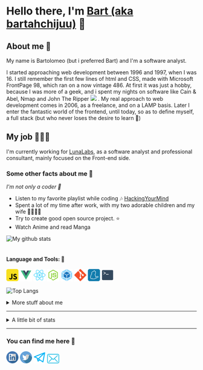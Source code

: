 # Hello there, I'm [Bart (aka bartahchijuu)](https://bartahchijuu.dev) 👋

## About me 👔

My name is Bartolomeo (but i preferred Bart) and I'm a software analyst.

I started approaching web development between 1996 and 1997, when I was 16. I still remember the first few lines of html and CSS,
made with Microsoft FrontPage 98, which ran on a now vintage 486. At first it was just a hobby, because I was more of a geek, and
i spent my nights on software like Cain & Abel, Nmap and John The Ripper <img src="https://emojis.slackmojis.com/emojis/images/1531849430/4246/blob-sunglasses.gif?1531849430" width="30"/> .
My real approach to web development comes in 2006, as a freelance, and on a LAMP basis. Later I enter the fantastic world of
the frontend, until today, so as to define myself, a full stack (but who never loses the desire to learn 🌱)

## My job 👩🏻‍💻

I'm currently working for [LunaLabs](https://www.lunalabs.it/), as a software analyst and professional consultant, mainly focused on the Front-end side.

### Some other facts about me 🚀

<p><i>I'm not only a coder 🤙</i><p>

- Listen to my favorite playlist while coding 🎶 [HackingYourMind](https://www.youtube.com/playlist?list=PLVzbkkMnVAXblFWOQJcwOZdjlIsvGapNI)
- Spent a lot of my time after work, with my two adorable children and my wife 👨‍👩‍👦‍👦
- Try to create good open source project. ⭐️
- Watch Anime and read Manga

![My github stats](https://github-readme-stats.vercel.app/api?username=barthachijuu&show_icons=true&theme=tokyonight&include_all_commits=true)
<br><br>

#### Language and Tools: 🔨

<code><img height="32" src="https://raw.githubusercontent.com/barthachijuu/barthachijuu/master/images/javascript.png"></code>
<code><img height="32" src="https://raw.githubusercontent.com/barthachijuu/barthachijuu/master/images/vue.png"></code>
<code><img height="32" src="https://raw.githubusercontent.com/barthachijuu/barthachijuu/master/images/react.png"></code>
<code><img height="32" src="https://raw.githubusercontent.com/barthachijuu/barthachijuu/master/images/node.png"></code>
<code><img height="32" src="https://raw.githubusercontent.com/barthachijuu/barthachijuu/master/images/webpack.png"></code>
<code><img height="32" src="https://raw.githubusercontent.com/barthachijuu/barthachijuu/master/images/git.png"></code>
<code><img height="32" src="https://raw.githubusercontent.com/barthachijuu/barthachijuu/master/images/yarn.png"></code>
<code><img height="32" src="https://raw.githubusercontent.com/barthachijuu/barthachijuu/master/images/terminal.svg"></code>

![Top Langs](https://github-readme-stats.vercel.app/api/top-langs/?username=barthachijuu&theme=tokyonight)

<details>
<summary>
  More stuff about me
</summary>

### What I do

I do in my free time, Open Source, and in my non-free time, I am a professional ICT consultant, and I work on projects,
in the banking sector. I take care of the architectural management and frontend dev ops

## What I'm currently learning 📚

- Unit Test
- Jest
- Scrum

## Projects I'm the most proud of

| Name            | Description                                                          | Language      | Repo                                                              |
| --------------- | -------------------------------------------------------------------- | ------------- | ----------------------------------------------------------------  |
| Fe React Ark    | A very scalable architecture, with the best technologies,            | JS / React.js | [FeReactArk](https://github.com/barthachijuu/FeReactArk)          |
| Barthachijuu io | A static single-page application developed using React.js            | JS / React.js | [barthachijuu.io](https://github.com/barthachijuu/barthachijuu.io)|

## All my other project

| Name            | Description                                                          | Language      | Repo                                                              |
| --------------- | -------------------------------------------------------------------- | ------------- | ----------------------------------------------------------------  |
| Circularmenu    | A very simple circular menu, developed in VanillaJS and animated with CSS3|JS /CSS|[Circularmenu](https://github.com/barthachijuu/circularmenu)|
|Barthachijuu            | This presentation Readme                                     | MD       |[barthachijuu](https://github.com/barthachijuu/barthachijuu)|

</details>
<hr />

<details>
<summary>
  A little bit of stats
</summary>

[![GitHub Streak](https://github-readme-streak-stats.herokuapp.com/?user=barthachijuu&theme=tokyonight&date_format=%5BY%20%5DM%20j&ring=19B00A&fire=DD2727)](https://git.io/streak-stats)

<!--START_SECTION:waka-->
![Profile Views](http://img.shields.io/badge/Profile_Views-21-red)

 **🤓 My Personal GitHub Info** 

```properties
🏆 4 Personal contributions in the last year

🛡️ 213 Total contributions when i start a github profile

💾 6.03 kB Used in Github's Storage

🚫 Not Opted to hire

📖 11 Public repos 

🔐 3 Private repos 

🔃 15 Followers 

🔄 19 Following 

```
📆 **Maybe i am a vampire 🧛** 
```text
🌞 Morning   0 commits      ░░░░░░░░░░░░░░░░░░░░░░░░░   0%

🌆 Daytime   22 commits     █████████░░░░░░░░░░░░░░░   37.93%

🌉 Evening   36 commits     ███████████████░░░░░░░░░   62.07%

🌕 Night     0 commits      ░░░░░░░░░░░░░░░░░░░░░░░░░   0%
```

📅 **I do my best effort on** Thursday
 ```text
Monday       9 commits      ▒░░░░░░░░░░░░░░░░░░░░░░   10.23%

Tuesday      6 commits      ▒░░░░░░░░░░░░░░░░░░░░░░░   6.82%

Wednesday    16 commits     ████░░░░░░░░░░░░░░░░░░░░   18.18%

Thursday     38 commits     ██████████░░░░░░░░░░░░░░   43.18%

Friday       17 commits     ████░░░░░░░░░░░░░░░░░░░░   19.32%

Saturday     1 commits      ▒░░░░░░░░░░░░░░░░░░░░░░░░   1.14%

Sunday       1 commits      ▒░░░░░░░░░░░░░░░░░░░░░░░░   1.14%
```

🏷️ ***Languages*** 
```text
JavaScript               5 hrs 52 mins       ███████████████░░░░░░░░░   62.65%

Markdown                 2 hrs 19 mins       ██████░░░░░░░░░░░░░░░░░░   24.72%

YAML                     44 mins             ▒░░░░░░░░░░░░░░░░░░░░░░░   7.86%

Bash                     23 mins             ▒░░░░░░░░░░░░░░░░░░░░░░░   4.17%

JSON                     3 mins              ▒░░░░░░░░░░░░░░░░░░░░░░░░   0.58%

Other                    0 secs              ▒░░░░░░░░░░░░░░░░░░░░░░░░   0.02%
```

🧰 ***Editors*** 
```text
VS Code                  9 hrs 22 mins       █████████████████████████   100%
```

📀 ***Operating System*** 
```text
Linux                    9 hrs 22 mins       █████████████████████████   100%
```

💻 ***Projects*** 
```text
fe-architecture          0 secs              ▒░░░░░░░░░░░░░░░░░░░░░░░░   0.13%

circlemenu               1 min               ▒░░░░░░░░░░░░░░░░░░░░░░░░   0.19%

circularmenu             3 mins              ▒░░░░░░░░░░░░░░░░░░░░░░░░   0.68%

barthachijuu             51 mins             ▒░░░░░░░░░░░░░░░░░░░░░░   9.08%

waka-profile-stats       8 hrs 25 mins       ██████████████████████░░   89.92%
```

***I Mostly Code in*** CSS 
```text
CSS                      1 repo              ████░░░░░░░░░░░░░░░░░░░░   16.67%

JavaScript               1 repo              ████░░░░░░░░░░░░░░░░░░░░   16.67%

Java                     1 repo              ████░░░░░░░░░░░░░░░░░░░░   16.67%

SCSS                     1 repo              ████░░░░░░░░░░░░░░░░░░░░   16.67%
```



⌚ ***Last Stats Update on***
Wed, 05 Jan 2022 17:32:25 GMT
<!--END_SECTION:waka-->
</details>
<hr />

### You can find me here 💌

<p align="left">
  <a href="https://www.linkedin.com/in/bartoloamico/"><img width="32px" src="https://raw.githubusercontent.com/barthachijuu/barthachijuu/master/images/linkedin.svg" /></a>
  <a href="https://www.twitter.com/barthachijuu/"><img width="32px" src="https://raw.githubusercontent.com/barthachijuu/barthachijuu/master/images/twitter.svg" /></a>
  <a href="https://barthachijuu.dev/"><img width="32px" src="https://raw.githubusercontent.com/barthachijuu/barthachijuu/master/images/web.svg" /></a>
  <a href="mailto:me@barthachijuu.dev"><img width="32px" src="https://raw.githubusercontent.com/barthachijuu/barthachijuu/master/images/mail.svg" /></a>
</p>

